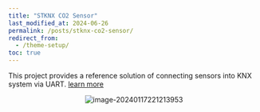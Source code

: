 ```yaml
---
title: "STKNX CO2 Sensor"
last_modified_at: 2024-06-26
permalink: /posts/stknx-co2-sensor/
redirect_from:
  - /theme-setup/
toc: true
---
```


This project provides a reference solution of connecting sensors into KNX system via UART. [learn more](https://github.com/dwgan/STKNX_CO2Sensor)

<p align="center">
	<img src="https://cdn.jsdelivr.net/gh/dwgan/PicGo/img/image-20240628185247365.png" alt="image-20240117221213953" style="zoom:100%;" />
</p>

